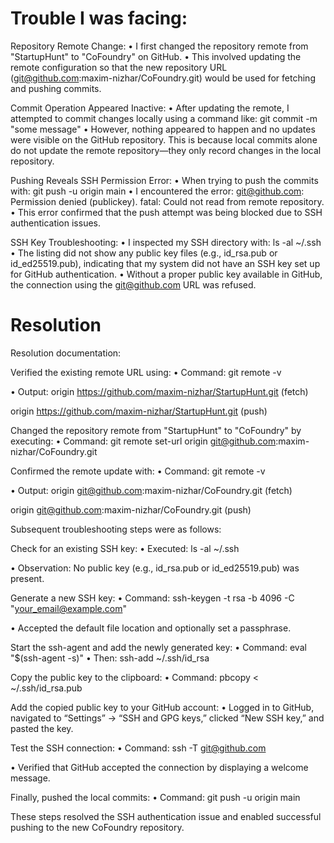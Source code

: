 # Trouble I was facing:
Repository Remote Change:
• I first changed the repository remote from "StartupHunt" to "CoFoundry" on GitHub.
• This involved updating the remote configuration so that the new repository URL (git@github.com:maxim-nizhar/CoFoundry.git) would be used for fetching and pushing commits.

Commit Operation Appeared Inactive:
• After updating the remote, I attempted to commit changes locally using a command like:
git commit -m "some message"
• However, nothing appeared to happen and no updates were visible on the GitHub repository. This is because local commits alone do not update the remote repository—they only record changes in the local repository.

Pushing Reveals SSH Permission Error:
• When trying to push the commits with:
git push -u origin main
• I encountered the error:
git@github.com: Permission denied (publickey).
fatal: Could not read from remote repository.
• This error confirmed that the push attempt was being blocked due to SSH authentication issues.

SSH Key Troubleshooting:
• I inspected my SSH directory with:
ls -al ~/.ssh
• The listing did not show any public key files (e.g., id_rsa.pub or id_ed25519.pub), indicating that my system did not have an SSH key set up for GitHub authentication.
• Without a proper public key available in GitHub, the connection using the git@github.com URL was refused.


# Resolution

Resolution documentation:

Verified the existing remote URL using:
• Command: git remote -v

• Output:
origin  https://github.com/maxim-nizhar/StartupHunt.git (fetch)

origin  https://github.com/maxim-nizhar/StartupHunt.git (push)

Changed the repository remote from "StartupHunt" to "CoFoundry" by executing:
• Command: git remote set-url origin git@github.com:maxim-nizhar/CoFoundry.git

Confirmed the remote update with:
• Command: git remote -v

• Output:
origin  git@github.com:maxim-nizhar/CoFoundry.git (fetch)

origin  git@github.com:maxim-nizhar/CoFoundry.git (push)


Subsequent troubleshooting steps were as follows:

Check for an existing SSH key:
• Executed: ls -al ~/.ssh

• Observation: No public key (e.g., id_rsa.pub or id_ed25519.pub) was present.

Generate a new SSH key:
• Command: ssh-keygen -t rsa -b 4096 -C "your_email@example.com"

• Accepted the default file location and optionally set a passphrase.

Start the ssh-agent and add the newly generated key:
• Command: eval "$(ssh-agent -s)"
• Then: ssh-add ~/.ssh/id_rsa

Copy the public key to the clipboard:
• Command: pbcopy < ~/.ssh/id_rsa.pub

Add the copied public key to your GitHub account:
• Logged in to GitHub, navigated to “Settings” → “SSH and GPG keys,” clicked “New SSH key,” and pasted the key.

Test the SSH connection:
• Command: ssh -T git@github.com

• Verified that GitHub accepted the connection by displaying a welcome message.

Finally, pushed the local commits:
• Command: git push -u origin main

These steps resolved the SSH authentication issue and enabled successful pushing to the new CoFoundry repository.
